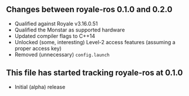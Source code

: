 ## Changes between royale-ros 0.1.0 and 0.2.0

* Qualified against Royale v3.16.0.51
* Qualified the Monstar as supported hardware
* Updated compiler flags to C++14
* Unlocked (some, interesting) Level-2 access features (assuming a proper access key)
* Removed (unnecessary) `config.launch`

## This file has started tracking royale-ros at 0.1.0

* Initial (alpha) release
